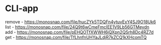 # CLI-app

remove - https://monosnap.com/file/hucZYk5TDQFn4ytuvExY4SJ9O18Uk6
list - https://monosnap.com/file/24Q9t6wCmeFmcIEE1V9Lb56GTMeydn
add - https://monosnap.com/file/pEHQOTfXWWH6jQXpn2QSrh8Dc4RZ7d
get - https://monosnap.com/file/TfLhnfnUHYaJLdjR7kZCQ1kXHcomTQ
